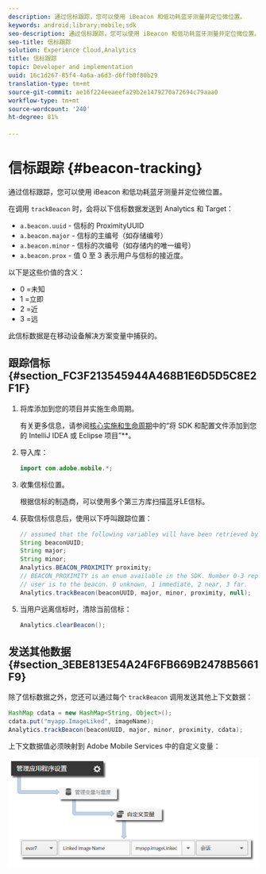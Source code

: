 ```yaml
---
description: 通过信标跟踪，您可以使用 iBeacon 和低功耗蓝牙测量并定位微位置。
keywords: android;library;mobile;sdk
seo-description: 通过信标跟踪，您可以使用 iBeacon 和低功耗蓝牙测量并定位微位置。
seo-title: 信标跟踪
solution: Experience Cloud,Analytics
title: 信标跟踪
topic: Developer and implementation
uuid: 16c1d267-85f4-4a6a-a6d3-d6ffb0f80b29
translation-type: tm+mt
source-git-commit: ae16f224eeaeefa29b2e1479270a72694c79aaa0
workflow-type: tm+mt
source-wordcount: '240'
ht-degree: 81%

---
```



# 信标跟踪 {#beacon-tracking}

通过信标跟踪，您可以使用 iBeacon 和低功耗蓝牙测量并定位微位置。

在调用 `trackBeacon` 时，会将以下信标数据发送到 Analytics 和 Target：

* `a.beacon.uuid` - 信标的 ProximityUUID
* `a.beacon.major` - 信标的主编号（如存储编号）
* `a.beacon.minor` - 信标的次编号（如存储内的唯一编号）
* `a.beacon.prox` - 值 0 至 3 表示用户与信标的接近度。

以下是这些价值的含义：

* 0 =未知
* 1 =立即
* 2 =近
* 3 =远

此信标数据是在移动设备解决方案变量中捕获的。

## 跟踪信标 {#section_FC3F213545944A468B1E6D5D5C8E2F1F}

1. 将库添加到您的项目并实施生命周期。

   有关更多信息，请参阅[核心实施和生命周期](/help/android/getting-started/dev-qs.md)中的“将 SDK 和配置文件添加到您的 IntelliJ IDEA 或 Eclipse 项目”**。

1. 导入库：

   ```java
   import com.adobe.mobile.*;
   ```

1. 收集信标位置。

   根据信标的制造商，可以使用多个第三方库扫描蓝牙LE信标。
1. 获取信标信息后，使用以下呼叫跟踪位置：

   ```java
   // assumed that the following variables will have been retrieved by the 3rd party beacon library 
   String beaconUUID; 
   String major; 
   String minor; 
   Analytics.BEACON_PROXIMITY proximity;  
   // BEACON_PROXIMITY is an enum available in the SDK. Number 0-3 representing how close the 
   // user is to the beacon. 0 unknown, 1 immediate, 2 near, 3 far.  
   Analytics.trackBeacon(beaconUUID, major, minor, proximity, null);
   ```

1. 当用户远离信标时，清除当前信标：

   ```java
   Analytics.clearBeacon();
   ```

## 发送其他数据 {#section_3EBE813E54A24F6FB669B2478B5661F9}

除了信标数据之外，您还可以通过每个 `trackBeacon` 调用发送其他上下文数据：

```java
HashMap cdata = new HashMap<String, Object>(); 
cdata.put("myapp.ImageLiked", imageName); 
Analytics.trackBeacon(beaconUUID, major, minor, proximity, cdata);
```

上下文数据值必须映射到 Adobe Mobile Services 中的自定义变量：

![](assets/map-variable-context-ltv.png)

